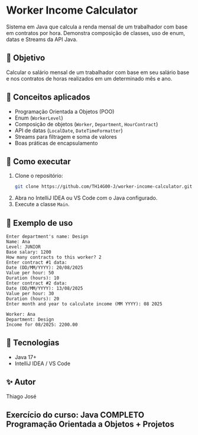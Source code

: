 # Worker Income Calculator

Sistema em Java que calcula a renda mensal de um trabalhador com base em contratos por hora. 
Demonstra composição de classes, uso de enum, datas e Streams da API Java.

## 💼 Objetivo
Calcular o salário mensal de um trabalhador com base em seu salário base e nos contratos de horas 
realizados em um determinado mês e ano.

## 🧩 Conceitos aplicados
- Programação Orientada a Objetos (POO)
- Enum (`WorkerLevel`)
- Composição de objetos (`Worker`, `Department`, `HourContract`)
- API de datas (`LocalDate`, `DateTimeFormatter`)
- Streams para filtragem e soma de valores
- Boas práticas de encapsulamento

## 🚀 Como executar
1. Clone o repositório:
   ```bash
   git clone https://github.com/TH14G00-J/worker-income-calculator.git
   ```
2. Abra no IntelliJ IDEA ou VS Code com o Java configurado.
3. Execute a classe `Main`.

## 🧮 Exemplo de uso
```
Enter department's name: Design
Name: Ana
Level: JUNIOR
Base salary: 1200
How many contracts to this worker? 2
Enter contract #1 data:
Date (DD/MM/YYYY): 20/08/2025
Value per hour: 50
Duration (hours): 10
Enter contract #2 data:
Date (DD/MM/YYYY): 13/08/2025
Value per hour: 30
Duration (hours): 20
Enter month and year to calculate income (MM YYYY): 08 2025

Worker: Ana
Department: Design
Income for 08/2025: 2200.00
```

## 🧠 Tecnologias
- Java 17+
- IntelliJ IDEA / VS Code

## ✨ Autor
Thiago José
## Exercício do curso: Java COMPLETO Programação Orientada a Objetos + Projetos
